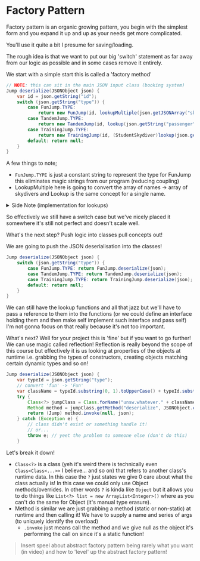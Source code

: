 # Factory Pattern

Factory pattern is an organic growing pattern, you begin with the simplest form and you expand it up and up as your needs get more complicated.

You'll use it quite a bit I presume for saving/loading.

The rough idea is that we want to put our big 'switch' statement as far away from our logic as possible and in some cases remove it entirely.

We start with a simple start this is called a 'factory method'

```java
// NOTE: this can sit in the main JSON input class (booking system)
Jump deserialize(JSONObject json) {
    var id = json.getString("id");
    switch (json.getString("type")) {
        case FunJump.TYPE: 
            return new FunJump(id, lookupMultiple(json.getJSONArray("skydivers")));
        case TandemJump.TYPE:
            return new TandemJump(id, lookup(json.getString("passenger")));
        case TrainingJump.TYPE:
            return new TrainingJump(id, (StudentSkydiver)lookup(json.getString("trainee")));
        default: return null;
    }
}
```

A few things to note;

- `FunJump.TYPE` is just a constant string to represent the type for FunJump this eliminates magic strings from our program (reducing coupling)
- LookupMultiple here is going to convert the array of names -> array of skydivers and Lookup is the same concept for a single name.

<details>
<summary>Side Note (implementation for lookups)</summary>

```java
// You would place these in the function (or you could have them take in arguments)

// .is just checks the names
// skydivers is a list of all skydivers
// more performant would be a dictionary/hashtable but eh who cares
// it's a simple example :)
Function<String, ASkydiver> lookup =
    (name) -> skydivers.stream().filter(s -> s != null && s.is(name)).findFirst().get();

// array taken in is a JSON Array so we have to cast each one
// personally I find 'collect' a bad idea in 99% of cases
// this is an okay exception though I probably would just use a
// heterogeneous array and write in place (most languages don't have
// performant ways of doing this though D:)
Function<JSONArray, List<LicensedSkydiver>> lookupMultiple = (array) ->
{
    return array.toList().stream()
        .map((name) -> (LicensedSkydiver)lookup.apply((String)name))
        .collect(Collectors.toList());
};
```

</details>

So effectively we still have a switch case but we've nicely placed it somewhere it's still not perfect and doesn't scale well.

What's the next step?  Push logic into classes pull concepts out!

We are going to push the JSON deserialisation into the classes!

```java
Jump deserialize(JSONObject json) {
    switch (json.getString("type")) {
        case FunJump.TYPE: return FunJump.deserialize(json);
        case TandemJump.TYPE: return TandemJump.deserialize(json);
        case TrainingJump.TYPE: return TrainingJump.deserialize(json);
        default: return null;
    }
}
```

We can still have the lookup functions and all that jazz but we'll have to pass a reference to them into the functions (or we could define an interface holding them and then make self implement such interface and pass self) I'm not gonna focus on that really because it's not too important.

What's next?  Well for your project this is 'fine' but if you want to go further!  We can use magic called reflection!  Reflection is really beyond the scope of this course but effectively it is us looking at properties of the objects at runtime i.e. grabbing the types of constructors, creating objects matching certain dynamic types and so on!

```java
Jump deserialize(JSONObject json) {
    var typeId = json.getString("type");
    // convert 'fun' -> 'Fun'
    var className = typeId.substring(0, 1).toUpperCase() + typeId.substring(1) + "Jump";
    try {
        Class<?> jumpClass = Class.forName("unsw.whatever." + className);
        Method method = jumpClass.getMethod("deserialize", JSONObject.class);
        return (Jump) method.invoke(null, json);
    } catch (Exception e) {
        // class didn't exist or something handle it!
        // or...
        throw e; // yeet the problem to someone else (don't do this)
    }
```

Let's break it down!

- `Class<?>` is a class (yeh it's weird there is technically even `Class<Class<...>>` I believe... and so on) that refers to another class's runtime data.  In this case the `?` just states we give 0 care about what the class actually is!  In this case we could only use Object methods/overrides.  In other words `?` is kinda like `Object` but it allows you to do things like `List<?> list = new ArrayList<Integer>()` where as you can't do the same for Object (it's manual type erasure).
- Method is similar we are just grabbing a method (static or non-static) at runtime and then calling it!  We have to supply a name and series of args (to uniquely identify the overload)
    - `.invoke` just means call the method and we give null as the object it's performing the call on since it's a static function!

> Insert speel about abstract factory pattern being rarely what you want (in video) and how to 'level' up the abstract factory pattern!
